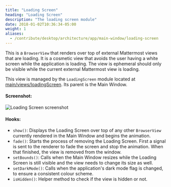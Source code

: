 ```yaml
---
title: "Loading Screen"
heading: "Loading Screen"
description: "The loading screen module"
date: 2018-01-02T10:36:34-05:00
weight: 1
aliases:
  - /contribute/desktop/architecture/app/main-window/loading-screen
---
```


This is a `BrowserView` that renders over top of external Mattermost views that are loading. It is a cosmetic view that avoids the user having a white screen while the application is loading. The view is ephemeral should only be visible while the current external Mattermost view is loading.

This view is managed by the `LoadingScreen` module located at [main/views/loadingScreen](https://github.com/mattermost/desktop/blob/master/src/main/views/loadingScreen.ts). Its parent is the Main Window.

#### Screenshot:
![Loading Screen screenshot](loading-screen.png)

#### Hooks:
- `show()`: Displays the Loading Screen over top of any other `BrowserView` currently rendered in the Main Window and begins the animation.
- `fade()`: Starts the process of removing the Loading Screen. First a signal is sent to the renderer to fade the screen and stop the animation. When that finished, the view is removed from the window.
- `setBounds()`: Calls when the Main Window resizes while the Loading Screen is still visible and the view needs to change its size as well.
- `setDarkMode()`: Calls when the application's dark mode flag is changed, to ensure a consistent colour scheme.
- `isHidden()`: Helper method to check if the view is hidden or not.
